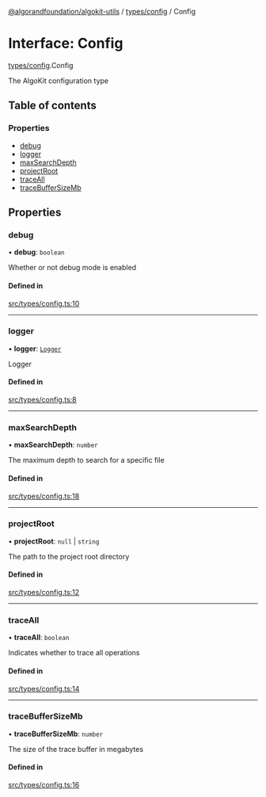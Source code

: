 [@algorandfoundation/algokit-utils](../README.md) / [types/config](../modules/types_config.md) / Config

# Interface: Config

[types/config](../modules/types_config.md).Config

The AlgoKit configuration type

## Table of contents

### Properties

- [debug](types_config.Config.md#debug)
- [logger](types_config.Config.md#logger)
- [maxSearchDepth](types_config.Config.md#maxsearchdepth)
- [projectRoot](types_config.Config.md#projectroot)
- [traceAll](types_config.Config.md#traceall)
- [traceBufferSizeMb](types_config.Config.md#tracebuffersizemb)

## Properties

### debug

• **debug**: `boolean`

Whether or not debug mode is enabled

#### Defined in

[src/types/config.ts:10](https://github.com/algorandfoundation/algokit-utils-ts/blob/main/src/types/config.ts#L10)

___

### logger

• **logger**: [`Logger`](../modules/types_logging.md#logger)

Logger

#### Defined in

[src/types/config.ts:8](https://github.com/algorandfoundation/algokit-utils-ts/blob/main/src/types/config.ts#L8)

___

### maxSearchDepth

• **maxSearchDepth**: `number`

The maximum depth to search for a specific file

#### Defined in

[src/types/config.ts:18](https://github.com/algorandfoundation/algokit-utils-ts/blob/main/src/types/config.ts#L18)

___

### projectRoot

• **projectRoot**: ``null`` \| `string`

The path to the project root directory

#### Defined in

[src/types/config.ts:12](https://github.com/algorandfoundation/algokit-utils-ts/blob/main/src/types/config.ts#L12)

___

### traceAll

• **traceAll**: `boolean`

Indicates whether to trace all operations

#### Defined in

[src/types/config.ts:14](https://github.com/algorandfoundation/algokit-utils-ts/blob/main/src/types/config.ts#L14)

___

### traceBufferSizeMb

• **traceBufferSizeMb**: `number`

The size of the trace buffer in megabytes

#### Defined in

[src/types/config.ts:16](https://github.com/algorandfoundation/algokit-utils-ts/blob/main/src/types/config.ts#L16)
